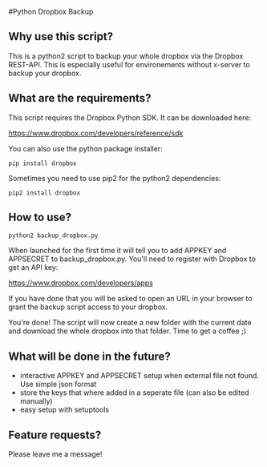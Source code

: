 #Python Dropbox Backup

## Why use this script?
This is a python2 script to backup your whole dropbox via the Dropbox REST-API. This is especially useful for environements without x-server to backup your dropbox.

## What are the requirements?

This script requires the Dropbox Python SDK. It can be downloaded here:

https://www.dropbox.com/developers/reference/sdk

You can also use the python package installer:

`pip install dropbox`

Sometimes you need to use pip2 for the python2 dependencies:

`pip2 install dropbox`

## How to use?

`python2 backup_dropbox.py`

When launched for the first time it will tell you to add APPKEY and APPSECRET to backup_dropbox.py. You'll need to register with Dropbox to get an API key:

https://www.dropbox.com/developers/apps

If you have done that you will be asked to open an URL in your browser to grant the backup script access to your dropbox.

You're done! The script will now create a new folder with the current date and download the whole dropbox into that folder. Time to get a coffee ;)

## What will be done in the future?

* interactive APPKEY and APPSECRET setup when external file not found. Use simple json format
* store the keys that where added in a seperate file (can also be edited manually)
* easy setup with setuptools

## Feature requests?

Please leave me a message!
